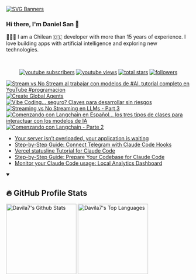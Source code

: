 [![SVG Banners](https://svg-banners.vercel.app/api?type=typeWriter&text1=Daniel%20San%20👨🏽‍💻%20|%20Serverless%20|%20Code%20GPT%20❤️&width=800&height=110)](https://github.com/Akshay090/svg-banners)

### Hi there, I'm Daniel San 👋

👨🏽‍💻 I am a Chilean 🇨🇱 developer with more than 15 years of experience. I love building apps with artificial intelligence and exploring new technologies.

<br>
<p align="center">
  <a href="https://www.youtube.com/@daniiielsan?sub_confirmation=1">
    <img alt="youtube subscribers" title="Subscribe to my YouTube channel" src="https://custom-icon-badges.demolab.com/youtube/channel/subscribers/UCNabExUbWCar1WvCGWaPNdQ?color=%23E05D44&label=SUBSCRIBE&logo=video&logoColor=white&style=for-the-badge&labelColor=CE4630"/></a>
  <a href="https://www.youtube.com/@daniiielsan?sub_confirmation=1">
    <img alt="youtube views" title="YouTube views" src="https://custom-icon-badges.demolab.com/youtube/channel/views/UCNabExUbWCar1WvCGWaPNdQ?color=%23E1AD0E&logo=video&logoColor=white&style=for-the-badge&labelColor=C79600"/></a> 
  <a href="https://github.com/davila7?tab=repositories&sort=stargazers">
    <img alt="total stars" title="Total stars on GitHub" src="https://custom-icon-badges.demolab.com/github/stars/davila7?color=55960c&style=for-the-badge&labelColor=488207&logo=star"/></a>
  <a href="https://github.com/davila7?tab=followers">
    <img alt="followers" title="Follow me on Github" src="https://custom-icon-badges.demolab.com/github/followers/davila7?color=236ad3&labelColor=1155ba&style=for-the-badge&logo=person-add&label=Follow&logoColor=white"/></a>
</p>
<!--
<details open> 
    <summary><h3>📺 Latest YouTube Videos</h3></summary> -->

<!-- BEGIN YOUTUBE-CARDS -->
[![Stream vs No Stream al trabajar con modelos de #Al. tutorial completo en YouTube #programacion](https://ytcards.demolab.com/?id=gGMixg8Bw-Y&title=Stream+vs+No+Stream+al+trabajar+con+modelos+de+%23Al.+tutorial+completo+en+YouTube+%23programacion&lang=en&timestamp=1756058686&background_color=%230d1117&title_color=%23ffffff&stats_color=%23dedede&max_title_lines=1&width=250&border_radius=5 "Stream vs No Stream al trabajar con modelos de #Al. tutorial completo en YouTube #programacion")](https://www.youtube.com/shorts/gGMixg8Bw-Y)
[![Create Global Agents](https://ytcards.demolab.com/?id=eYus7al9QBE&title=Create+Global+Agents&lang=en&timestamp=1755997581&background_color=%230d1117&title_color=%23ffffff&stats_color=%23dedede&max_title_lines=1&width=250&border_radius=5 "Create Global Agents")](https://www.youtube.com/shorts/eYus7al9QBE)
[![Vibe Coding... seguro?  Claves para desarrollar sin riesgos](https://ytcards.demolab.com/?id=t1eVkGKVSyY&title=Vibe+Coding...+seguro%3F++Claves+para+desarrollar+sin+riesgos&lang=en&timestamp=1755968406&background_color=%230d1117&title_color=%23ffffff&stats_color=%23dedede&max_title_lines=1&width=250&border_radius=5 "Vibe Coding... seguro?  Claves para desarrollar sin riesgos")](https://www.youtube.com/watch?v=t1eVkGKVSyY)
[![Streaming vs No Streaming en LLMs - Part 3](https://ytcards.demolab.com/?id=xENs45V5C3k&title=Streaming+vs+No+Streaming+en+LLMs+-+Part+3&lang=en&timestamp=1755869826&background_color=%230d1117&title_color=%23ffffff&stats_color=%23dedede&max_title_lines=1&width=250&border_radius=5 "Streaming vs No Streaming en LLMs - Part 3")](https://www.youtube.com/watch?v=xENs45V5C3k)
[![Comenzando con Langchain en Español… los tres tipos de clases para interactuar con los modelos de IA](https://ytcards.demolab.com/?id=hvo_QSANVVA&title=Comenzando+con+Langchain+en+Espa%C3%B1ol%E2%80%A6+los+tres+tipos+de+clases+para+interactuar+con+los+modelos+de+IA&lang=en&timestamp=1753278104&background_color=%230d1117&title_color=%23ffffff&stats_color=%23dedede&max_title_lines=1&width=250&border_radius=5 "Comenzando con Langchain en Español… los tres tipos de clases para interactuar con los modelos de IA")](https://www.youtube.com/shorts/hvo_QSANVVA)
[![Comenzando con Langchain - Parte 2](https://ytcards.demolab.com/?id=v6Dgw0CMAfs&title=Comenzando+con+Langchain+-+Parte+2&lang=en&timestamp=1753223901&background_color=%230d1117&title_color=%23ffffff&stats_color=%23dedede&max_title_lines=1&width=250&border_radius=5 "Comenzando con Langchain - Parte 2")](https://www.youtube.com/watch?v=v6Dgw0CMAfs)
<!-- END YOUTUBE-CARDS -->
<!--
</details>
 -->
 <!--
<details open> 
    <summary><h2>📝 Blog post</h2></summary>
-->
<!-- BLOG-POST-LIST:START -->
- [Your server isn’t overloaded, your application is waiting](https://medium.com/@dan.avila7/your-server-isnt-overloaded-your-application-is-waiting-1383f00865d5?source=rss-3a9533f001c5------2)
- [Step-by-Step Guide: Connect Telegram with Claude Code Hooks](https://medium.com/@dan.avila7/step-by-step-guide-connect-telegram-with-claude-code-hooks-1686fadcee65?source=rss-3a9533f001c5------2)
- [Vercel statusline Tutorial for Claude Code](https://medium.com/@dan.avila7/vercel-statusline-tutorial-for-claude-code-14755f113d76?source=rss-3a9533f001c5------2)
- [Step-by-Step Guide: Prepare Your Codebase for Claude Code](https://medium.com/@dan.avila7/step-by-step-guide-prepare-your-codebase-for-claude-code-3e14262566e9?source=rss-3a9533f001c5------2)
- [Monitor your Claude Code usage: Local Analytics Dashboard](https://medium.com/@dan.avila7/monitor-your-claude-code-usage-local-analytics-dashboard-2dee809d0f90?source=rss-3a9533f001c5------2)
<!-- BLOG-POST-LIST:END -->
<!--
</details>
-->

<details open> 
  <summary><h2>🔥 GitHub Profile Stats</h2></summary>
<!-- https://github.com/anuraghazra/github-readme-stats -->

  <a href="https://github.com/anuraghazra/github-readme-stats"><img alt="Davila7's Github Stats" src="https://denvercoder1-github-readme-stats.vercel.app/api/?username=davila7&show_icons=true&include_all_commits=true&count_private=true&theme=react&hide_border=true&bg_color=1F222E&title_color=F85D7F&icon_color=F8D866" height="192px"/></a>
  <a href="https://github.com/anuraghazra/github-readme-stats"><img alt="Davila7's Top Languages" src="https://github-readme-stats.vercel.app/api/top-langs/?username=davila7&langs_count=8&layout=compact&theme=react&hide_border=true&bg_color=1F222E&title_color=F85D7F&icon_color=F8D866&hide=Jupyter%20Notebook" height="192px"/></a>
  
</details>
